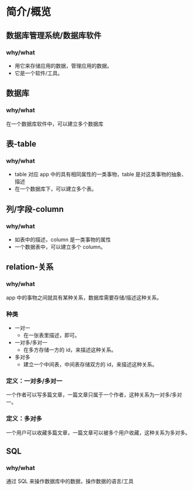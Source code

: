 # 简介/概览

## 数据库管理系统/数据库软件

### why/what

- 用它来存储应用的数据，管理应用的数据。
- 它是一个软件/工具。

## 数据库

### why/what

在一个数据库软件中，可以建立多个数据库

## 表-table

### why/what

- table 对应 app 中的具有相同属性的一类事物，table 是对这类事物的抽象、描述
- 在一个数据库下，可以建立多个表。

## 列/字段-column

### why/what

- 如表中的描述，column 是一类事物的属性
- 一个数据表中，可以建立多个 column。

## relation-关系

### why/what

app 中的事物之间就具有某种关系，数据库需要存储/描述这种关系。

### 种类

- 一对一
  - 在一张表里描述，即可。
- 一对多/多对一
  - 在多方存储一方的 id，来描述这种关系。
- 多对多
  - 建立一个中间表，中间表存储双方的 id，来描述这种关系。

### 定义：一对多/多对一

一个作者可以写多篇文章，一篇文章只属于一个作者，这种关系为一对多/多对一。

### 定义：多对多

一个用户可以收藏多篇文章，一篇文章可以被多个用户收藏，这种关系为多对多。

## SQL

### why/what

通过 SQL 来操作数据库中的数据，操作数据的语言/工具
